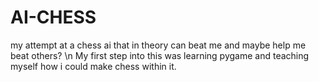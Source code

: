 # AI-CHESS
my attempt at a chess ai that in theory can beat me and maybe help me beat others?
\n My first step into this was learning pygame and teaching myself how i could make chess within it.

